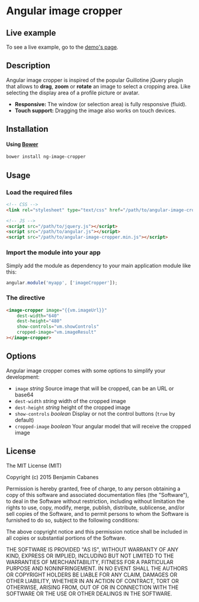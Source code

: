 # Angular image cropper

## Live example

To see a live example, go to the [demo's page](http://bcabanes.github.io/angular-image-cropper/).


## Description

Angular image cropper is inspired of the popular Guillotine jQuery plugin
that allows to **drag**, **zoom** or **rotate** an image to select a cropping area.
Like selecting the display area of a profile picture or avatar.

* **Responsive:** The window (or selection area) is fully responsive (fluid).
* **Touch support:** Dragging the image also works on touch devices.

## Installation

#### Using [Bower](http://bower.io/)

```bash
bower install ng-image-cropper
```

## Usage

### Load the required files

```html
<!-- CSS -->
<link rel="stylesheet" type="text/css" href="/path/to/angular-image-cropper.min.css">

<!-- JS -->
<script src="/path/to/jquery.js"></script>
<script src="/path/to/angular.js"></script>
<script src="/path/to/angular-image-cropper.min.js"></script>
```



### Import the module into your app

Simply add the module as dependency to your main application module like this:

```javascript
angular.module('myapp', ['imageCropper']);
```

### The directive

```html
<image-cropper image="{{vm.imageUrl}}"
    dest-width="640"
    dest-height="480"
    show-controls="vm.showControls"
    cropped-image="vm.imageResult"
></image-cropper>
```

## Options

Angular image cropper comes with some options to simplify your development:

* `image` _string_ Source image that will be cropped, can be an URL or base64
* `dest-width` _string_ width of the cropped image
* `dest-height` _string_ height of the cropped image
* `show-controls` _boolean_ Display or not the control buttons (`true` by default)
* `cropped-image` _boolean_ Your angular model that will receive the cropped image

## License

The MIT License (MIT)

Copyright (c) 2015 Benjamin Cabanes

Permission is hereby granted, free of charge, to any person obtaining a copy of this software and associated documentation files (the "Software"), to deal in the Software without restriction, including without limitation the rights to use, copy, modify, merge, publish, distribute, sublicense, and/or sell copies of the Software, and to permit persons to whom the Software is furnished to do so, subject to the following conditions:

The above copyright notice and this permission notice shall be included in all copies or substantial portions of the Software.

THE SOFTWARE IS PROVIDED "AS IS", WITHOUT WARRANTY OF ANY KIND, EXPRESS OR IMPLIED, INCLUDING BUT NOT LIMITED TO THE WARRANTIES OF MERCHANTABILITY, FITNESS FOR A PARTICULAR PURPOSE AND NONINFRINGEMENT. IN NO EVENT SHALL THE AUTHORS OR COPYRIGHT HOLDERS BE LIABLE FOR ANY CLAIM, DAMAGES OR OTHER LIABILITY, WHETHER IN AN ACTION OF CONTRACT, TORT OR OTHERWISE, ARISING FROM, OUT OF OR IN CONNECTION WITH THE SOFTWARE OR THE USE OR OTHER DEALINGS IN THE SOFTWARE.
